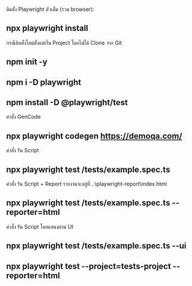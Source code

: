 
ติดตั้ง Playwright ตัวเต็ม (รวม browser):
## npx playwright install


กรณีติดตั้งใหม่ตั้งแต่เริ่ม Project โดยไม่ได้ Clone จาก Git
## npm init -y
## npm i -D playwright
## npm install -D @playwright/test


คำสั่ง GenCode 
## npx playwright codegen https://demoqa.com/
คำสั่ง รัน Script 
## npx playwright test /tests/example.spec.ts
คำสั่ง รัน Script  + Report  รายงานจะอยู่ที่ ..\playwright-report\index.html
## npx playwright test /tests/example.spec.ts --reporter=html
คำสั่ง รัน Script โดยแสดงผ่าน UI
## npx playwright test /tests/example.spec.ts  --ui


## npx playwright test --project=tests-project --reporter=html
